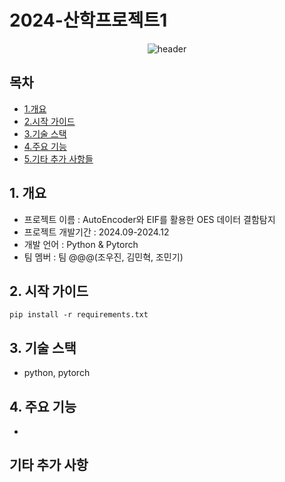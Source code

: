 # 2024-산학프로젝트1

<div align="center">

![header](https://capsule-render.vercel.app/api?type=wave&color=&height=300&section=header&text=산학%20프로젝트1&fontSize=90)

</div>

## 목차
  - [1.개요](#1.개요)
  - [2.시작 가이드](#2.시작-가이드)
  - [3.기술 스택](#3.기술-스택)
  - [4.주요 기능](#4.주요-기능)
  - [5.기타 추가 사항들](#5.기타-추가-사항들)


## 1. 개요
- 프로젝트 이름 : AutoEncoder와 EIF를 활용한 OES 데이터 결함탐지
- 프로젝트 개발기간 : 2024.09-2024.12
- 개발 언어 : Python & Pytorch
- 팀 멤버 : 팀 @@@(조우진, 김민혁, 조민기)


## 2. 시작 가이드
```
pip install -r requirements.txt
```


## 3. 기술 스택
- python, pytorch


## 4. 주요 기능
-


## 기타 추가 사항

